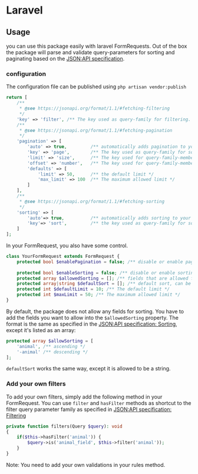 # Laravel

## Usage
you can use this package easily with laravel FormRequests. Out of the box 
the package will parse and validate query-parameters for sorting and 
paginating based on the 
[JSON:API specification](https://jsonapi.org/format/1.1/). 

### configuration
The configuration file can be published using `php artisan vendor:publish`
```php
return [
    /**
     * @see https://jsonapi.org/format/1.1/#fetching-filtering
     */
    'key' => 'filter', /** The key used as query-family for filtering. like filter[]= */
    /**
     * @see https://jsonapi.org/format/1.1/#fetching-pagination
     */
    'pagination' => [
        'auto' => true,         /** automatically adds pagination to your filters if set to true */
        'key' => 'page',        /** The key used as query-family for sorting. like page[]= */
        'limit' => 'size',      /** The key used for query-family-member limit, like: page[size]=1 */
        'offset' => 'number',   /** The key used for query-family-member offset, like: page[number]=1 */
        'defaults' => [
            'limit' => 50,      /** the default limit */
            'max_limit' => 100  /** The maximum allowed limit */
        ]
    ],
    /**
     * @see https://jsonapi.org/format/1.1/#fetching-sorting
     */
    'sorting' => [
        'auto'=> true,          /** automatically adds sorting to your filters if set to true */
        'key'=> 'sort',         /** the key used as query-family for sorting, like sort= */
    ]
];
```
In your FormRequest, you also have some control.
```php
class YourFormRequest extends FormRequest {
    protected bool $enablePagination = false; /** disable or enable pagination */
    
    protected bool $enableSorting = false; /** disable or enable sorting */
    protected array $allowedSorting = []; /** fields that are allowed for sorting */
    protected array|string $defaultSort = []; /** default sort, can be a string or an array */
    protected int $defaultLimit = 10; /** The default limit */
    protected int $maxLimit = 50; /** The maximum allowed limit */    
}
```
By default, the package does not allow any fields for sorting.
You have to add the fields you want to allow into the `$allowedSorting` property. 
The format is the same as specified in the
[JSON:API specification: Sorting](https://jsonapi.org/format/1.1/#fetching-sorting), 
except it's listed as an array:

```php
protected array $allowSorting = [
    'animal', /** ascending */
    '-animal' /** descending */
];
```

`defaultSort` works the same way, except it is allowed to be a string.

### Add your own filters
To add your own filters, simply add the following method in your FormRequest. 
You can use `filter` and `hasFilter` methods as shortcut to the filter 
query parameter family as specified in [JSON:API specification: Filtering](https://jsonapi.org/format/1.1/#fetching-filtering)


```php
private function filters(Query $query): void
{
    if($this->hasFilter('animal')) {
        $query->is('animal_field', $this->filter('animal'));
    }
}
```
Note: You need to add your own validations in your rules method.




